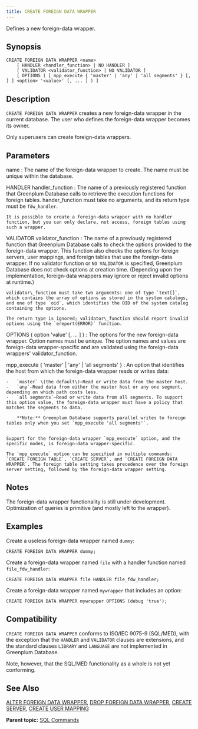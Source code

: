 ```yaml
---
title: CREATE FOREIGN DATA WRAPPER 
---
```


Defines a new foreign-data wrapper.

## <a id="section2"></a>Synopsis 

``` {#sql_command_synopsis}
CREATE FOREIGN DATA WRAPPER <name>
    [ HANDLER <handler_function> | NO HANDLER ]
    [ VALIDATOR <validator_function> | NO VALIDATOR ]
    [ OPTIONS ( [ mpp_execute { 'master' | 'any' | 'all segments' } [, ] ] <option> '<value>' [, ... ] ) ]
```

## <a id="section3"></a>Description 

`CREATE FOREIGN DATA WRAPPER` creates a new foreign-data wrapper in the current database. The user who defines the foreign-data wrapper becomes its owner.

Only superusers can create foreign-data wrappers.

## <a id="section4"></a>Parameters 

name
:   The name of the foreign-data wrapper to create. The name must be unique within the database.

HANDLER handler\_function
:   The name of a previously registered function that Greenplum Database calls to retrieve the execution functions for foreign tables. hander\_function must take no arguments, and its return type must be `fdw_handler`.

    It is possible to create a foreign-data wrapper with no handler function, but you can only declare, not access, foreign tables using such a wrapper.

VALIDATOR validator\_function
:   The name of a previously registered function that Greenplum Database calls to check the options provided to the foreign-data wrapper. This function also checks the options for foreign servers, user mappings, and foreign tables that use the foreign-data wrapper. If no validator function or `NO VALIDATOR` is specified, Greenplum Database does not check options at creation time. \(Depending upon the implementation, foreign-data wrappers may ignore or reject invalid options at runtime.\)

    validator\_function must take two arguments: one of type `text[]`, which contains the array of options as stored in the system catalogs, and one of type `oid`, which identifies the OID of the system catalog containing the options.

    The return type is ignored; validator\_function should report invalid options using the `ereport(ERROR)` function.

OPTIONS \( option 'value' \[, ... \] \)
:   The options for the new foreign-data wrapper. Option names must be unique. The option names and values are foreign-data wrapper-specific and are validated using the foreign-data wrappers' validator\_function.

mpp\_execute \{ 'master' \| 'any' \| 'all segments' \}
:   An option that identifies the host from which the foreign-data wrapper reads or writes data:

    -   `master` \(the default\)—Read or write data from the master host.
    -   `any`—Read data from either the master host or any one segment, depending on which path costs less.
    -   `all segments`—Read or write data from all segments. To support this option value, the foreign-data wrapper must have a policy that matches the segments to data.

        **Note:** Greenplum Database supports parallel writes to foreign tables only when you set `mpp_execute 'all segments'`.


    Support for the foreign-data wrapper `mpp_execute` option, and the specific modes, is foreign-data wrapper-specific.

    The `mpp_execute` option can be specified in multiple commands: `CREATE FOREIGN TABLE`, `CREATE SERVER`, and `CREATE FOREIGN DATA WRAPPER`. The foreign table setting takes precedence over the foreign server setting, followed by the foreign-data wrapper setting.

## <a id="section5"></a>Notes 

The foreign-data wrapper functionality is still under development. Optimization of queries is primitive \(and mostly left to the wrapper\).

## <a id="section6"></a>Examples 

Create a useless foreign-data wrapper named `dummy`:

```
CREATE FOREIGN DATA WRAPPER dummy;
```

Create a foreign-data wrapper named `file` with a handler function named `file_fdw_handler`:

```
CREATE FOREIGN DATA WRAPPER file HANDLER file_fdw_handler;
```

Create a foreign-data wrapper named `mywrapper` that includes an option:

```
CREATE FOREIGN DATA WRAPPER mywrapper OPTIONS (debug 'true');
```

## <a id="section7"></a>Compatibility 

`CREATE FOREIGN DATA WRAPPER` conforms to ISO/IEC 9075-9 \(SQL/MED\), with the exception that the `HANDLER` and `VALIDATOR` clauses are extensions, and the standard clauses `LIBRARY` and `LANGUAGE` are not implemented in Greenplum Database.

Note, however, that the SQL/MED functionality as a whole is not yet conforming.

## <a id="section8"></a>See Also 

[ALTER FOREIGN DATA WRAPPER](ALTER_FOREIGN_DATA_WRAPPER.html), [DROP FOREIGN DATA WRAPPER](DROP_FOREIGN_DATA_WRAPPER.html), [CREATE SERVER](CREATE_SERVER.html), [CREATE USER MAPPING](CREATE_USER_MAPPING.html)

**Parent topic:** [SQL Commands](../sql_commands/sql_ref.html)

